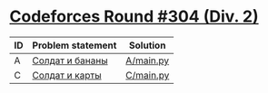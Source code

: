 # [Codeforces Round #304 (Div. 2)](http://codeforces.com/contest/546)

| ID | Problem statement                                                 | Solution               |
|----|-------------------------------------------------------------------|------------------------|
| A  | [Солдат и бананы](http://codeforces.com/problemset/problem/546/A) | [A/main.py](A/main.py) |
| C  | [Солдат и карты](http://codeforces.com/problemset/problem/546/C)  | [C/main.py](C/main.py) |

